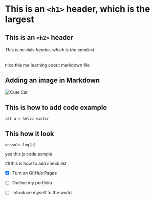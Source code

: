 # This is an `<h1>` header, which is the largest

## This is an `<h2>` header

###### This is an `<h6>` header, which is the smallest

 nice  this me learning about markdown file


## Adding an image in Markdown

![Cute Cat](https://th.bing.com/th/id/R.e38767b2d4005b865e1854c265e9ab7e?rik=26FggQ9EhPrG7Q&riu=http%3a%2f%2fwww.baltana.com%2ffiles%2fwallpapers-2%2fCute-Cat-Images-07756.jpg&ehk=BwZvi%2fA6o4aHac3M%2f%2bTD36S9IrJ6kmWhXYOsPzuV%2bzc%3d&risl=&pid=ImgRaw&r=0)

## This is how to add code example
```
let a = hello vistor
```
## This how it look
```
console.log(a)
```
yes this js code exmple

##this is how to add check list
- [X] Turn on GitHub Pages
- [ ] Outline my portfolio
- [ ] Introduce myself to the world


